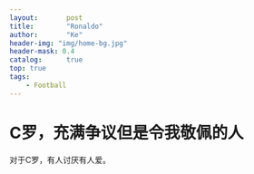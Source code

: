 ```yaml
---
layout:       post
title:        "Ronaldo"
author:       "Ke"
header-img: "img/home-bg.jpg"
header-mask: 0.4
catalog:      true
top: true
tags:
    - Football
---
```


# C罗，充满争议但是令我敬佩的人

对于C罗，有人讨厌有人爱。